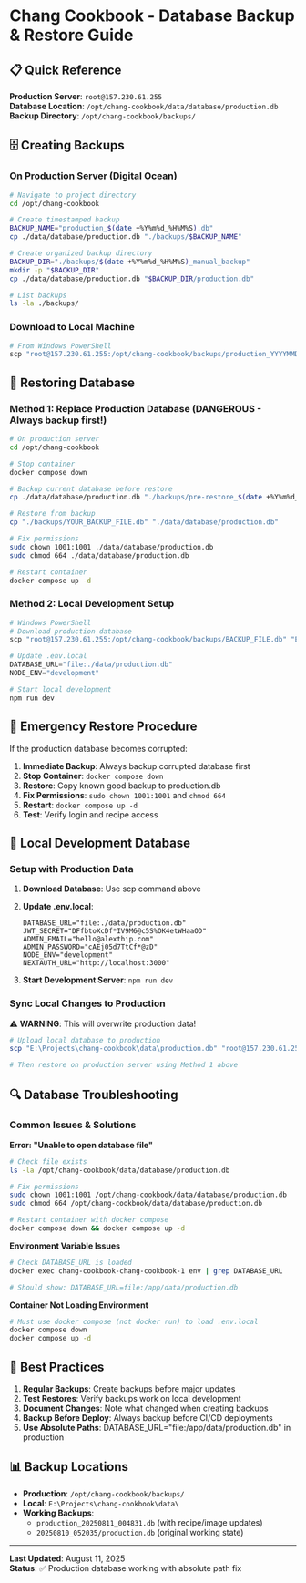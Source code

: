 # Chang Cookbook - Database Backup & Restore Guide

## 📋 Quick Reference

**Production Server**: `root@157.230.61.255`  
**Database Location**: `/opt/chang-cookbook/data/database/production.db`  
**Backup Directory**: `/opt/chang-cookbook/backups/`

## 🗄️ Creating Backups

### On Production Server (Digital Ocean)

```bash
# Navigate to project directory
cd /opt/chang-cookbook

# Create timestamped backup
BACKUP_NAME="production_$(date +%Y%m%d_%H%M%S).db"
cp ./data/database/production.db "./backups/$BACKUP_NAME"

# Create organized backup directory
BACKUP_DIR="./backups/$(date +%Y%m%d_%H%M%S)_manual_backup"
mkdir -p "$BACKUP_DIR"
cp ./data/database/production.db "$BACKUP_DIR/production.db"

# List backups
ls -la ./backups/
```

### Download to Local Machine

```powershell
# From Windows PowerShell
scp "root@157.230.61.255:/opt/chang-cookbook/backups/production_YYYYMMDD_HHMMSS.db" "E:\Projects\chang-cookbook\data\production.db"
```

## 🔄 Restoring Database

### Method 1: Replace Production Database (DANGEROUS - Always backup first!)

```bash
# On production server
cd /opt/chang-cookbook

# Stop container
docker compose down

# Backup current database before restore
cp ./data/database/production.db "./backups/pre-restore_$(date +%Y%m%d_%H%M%S).db"

# Restore from backup
cp "./backups/YOUR_BACKUP_FILE.db" "./data/database/production.db"

# Fix permissions
sudo chown 1001:1001 ./data/database/production.db
sudo chmod 664 ./data/database/production.db

# Restart container
docker compose up -d
```

### Method 2: Local Development Setup

```powershell
# Windows PowerShell
# Download production database
scp "root@157.230.61.255:/opt/chang-cookbook/backups/BACKUP_FILE.db" "E:\Projects\chang-cookbook\data\production.db"

# Update .env.local
DATABASE_URL="file:./data/production.db"
NODE_ENV="development"
```

```bash
# Start local development
npm run dev
```

## 🚨 Emergency Restore Procedure

If the production database becomes corrupted:

1. **Immediate Backup**: Always backup corrupted database first
2. **Stop Container**: `docker compose down`
3. **Restore**: Copy known good backup to production.db
4. **Fix Permissions**: `sudo chown 1001:1001` and `chmod 664`
5. **Restart**: `docker compose up -d`
6. **Test**: Verify login and recipe access

## 📁 Local Development Database

### Setup with Production Data

1. **Download Database**: Use scp command above
2. **Update .env.local**:
   ```env
   DATABASE_URL="file:./data/production.db"
   JWT_SECRET="DFfbtoXcDf*IV9M6@c5S%OK4etWHaaOD"
   ADMIN_EMAIL="hello@alexthip.com"
   ADMIN_PASSWORD="cAEj05d7TtCf*@zD"
   NODE_ENV="development"
   NEXTAUTH_URL="http://localhost:3000"
   ```

3. **Start Development Server**: `npm run dev`

### Sync Local Changes to Production

⚠️ **WARNING**: This will overwrite production data!

```bash
# Upload local database to production
scp "E:\Projects\chang-cookbook\data\production.db" "root@157.230.61.255:/opt/chang-cookbook/backups/local_upload_$(date +%Y%m%d_%H%M%S).db"

# Then restore on production server using Method 1 above
```

## 🔍 Database Troubleshooting

### Common Issues & Solutions

**Error: "Unable to open database file"**
```bash
# Check file exists
ls -la /opt/chang-cookbook/data/database/production.db

# Fix permissions
sudo chown 1001:1001 /opt/chang-cookbook/data/database/production.db
sudo chmod 664 /opt/chang-cookbook/data/database/production.db

# Restart container with docker compose
docker compose down && docker compose up -d
```

**Environment Variable Issues**
```bash
# Check DATABASE_URL is loaded
docker exec chang-cookbook-chang-cookbook-1 env | grep DATABASE_URL

# Should show: DATABASE_URL=file:/app/data/production.db
```

**Container Not Loading Environment**
```bash
# Must use docker compose (not docker run) to load .env.local
docker compose down
docker compose up -d
```

## 🎯 Best Practices

1. **Regular Backups**: Create backups before major updates
2. **Test Restores**: Verify backups work on local development
3. **Document Changes**: Note what changed when creating backups
4. **Backup Before Deploy**: Always backup before CI/CD deployments
5. **Use Absolute Paths**: DATABASE_URL="file:/app/data/production.db" in production

## 📊 Backup Locations

- **Production**: `/opt/chang-cookbook/backups/`
- **Local**: `E:\Projects\chang-cookbook\data\`
- **Working Backups**: 
  - `production_20250811_004831.db` (with recipe/image updates)
  - `20250810_052035/production.db` (original working state)

---

**Last Updated**: August 11, 2025  
**Status**: ✅ Production database working with absolute path fix